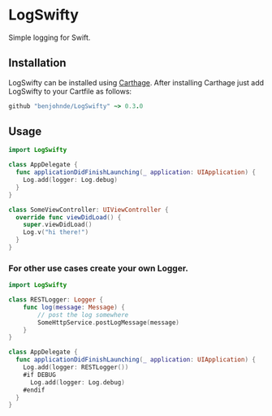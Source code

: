 # LogSwifty

Simple logging for Swift.

## Installation

LogSwifty can be installed using [Carthage](https://github.com/Carthage/Carthage). After installing Carthage just add LogSwifty to your Cartfile as follows:

```ruby
github "benjohnde/LogSwifty" ~> 0.3.0
```

## Usage

```swift
import LogSwifty

class AppDelegate {
  func applicationDidFinishLaunching(_ application: UIApplication) {
    Log.add(logger: Log.debug)
  }
}

class SomeViewController: UIViewController {
  override func viewDidLoad() {
    super.viewDidLoad()
    Log.v("hi there!")
  }
}
```

### For other use cases create your own Logger.

```swift
import LogSwifty

class RESTLogger: Logger {
    func log(message: Message) {
        // post the log somewhere
        SomeHttpService.postLogMessage(message)
    }
}

class AppDelegate {
  func applicationDidFinishLaunching(_ application: UIApplication) {
    Log.add(logger: RESTLogger())
    #if DEBUG
      Log.add(logger: Log.debug)
    #endif
  }
}
```
